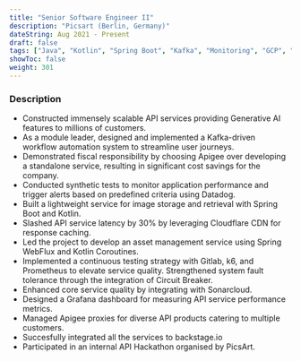 ```yaml
---
title: "Senior Software Engineer II"
description: "Picsart (Berlin, Germany)"
dateString: Aug 2021 - Present
draft: false
tags: ["Java", "Kotlin", "Spring Boot", "Kafka", "Monitoring", "GCP", "Kubernetes"]
showToc: false
weight: 301
--- 
```


### Description

- Constructed immensely scalable API services providing Generative AI features to millions of customers.
- As a module leader, designed and implemented a Kafka-driven workflow automation system to streamline user journeys.
- Demonstrated fiscal responsibility by choosing Apigee over developing a standalone service, resulting in significant cost savings for the company.
- Conducted synthetic tests to monitor application performance and trigger alerts based on predefined criteria using Datadog.
- Built a lightweight service for image storage and retrieval with Spring Boot and Kotlin.
- Slashed API service latency by 30% by leveraging Cloudflare CDN for response caching.
- Led the project to develop an asset management service using Spring WebFlux and Kotlin Coroutines. 
- Implemented a continuous testing strategy with Gitlab, k6, and Prometheus to elevate service quality. Strengthened system fault tolerance through the integration of Circuit Breaker.
- Enhanced core service quality by integrating with Sonarcloud.
- Designed a Grafana dashboard for measuring API service performance metrics. 
- Managed Apigee proxies for diverse API products catering to multiple customers.
- Succesfully integrated all the services to backstage.io
- Participated in an internal API Hackathon organised by PicsArt.
